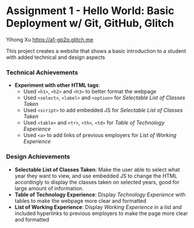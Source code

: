 Assignment 1 - Hello World: Basic Deployment w/ Git, GitHub, Glitch
===

Yihong Xu
https://a1-gp2p.glitch.me

This project creates a website that shows a basic introduction to a student with added technical and design aspects

### Technical Achievements

- **Experiment with other HTML tags**:
	- Used `<h1>`, `<h2>` and `<h3>` to better format the webpage
	- Used `<select>`, `<label>` and `<option>` for *Selectable List of Classes Taken*
	- Used `<script>` to add embedded JS for *Selectable List of Classes Taken*
	- Used `<table>` and `<tr>`, `<th>`, `<td>` for *Table of Technology Experience*
	- Used `<a>` to add links of previous employers for *List of Working Experience*

### Design Achievements

- **Selectable List of Classes Taken**: Make the user able to select what year they want to view, and use embedded JS to
  change the HTML accordingly to display the classes taken on selected years, good for large amount of information.
- **Table of Technology Experience**: Display *Technology Experience* with tables to make the webpage more clear and
  formatted
- **List of Working Experience**: Display *Working Experience* in a list and included hyperlinks to previous employers
  to make the page more clear and formatted